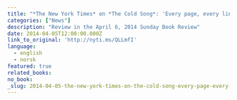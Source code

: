 ```yaml
---
title: "*The New York Times* on *The Cold Song*: 'Every page, every line, seems to glisten with vapors of sumptuous, intoxicating unease'"
categories: ["News"]
description: "Review in the April 6, 2014 Sunday Book Review"
date: 2014-04-05T12:00:00.000Z
link_to_original: 'http://nyti.ms/QLLmfI'
language:
  - english
  - norsk
featured: true
related_books:
no_book:
_slug: 2014-04-05-the-new-york-times-on-the-cold-song-every-page-every-line-seems-to-glisten-with-vapors-of-sumptuous-intoxicating-unease
---
```


